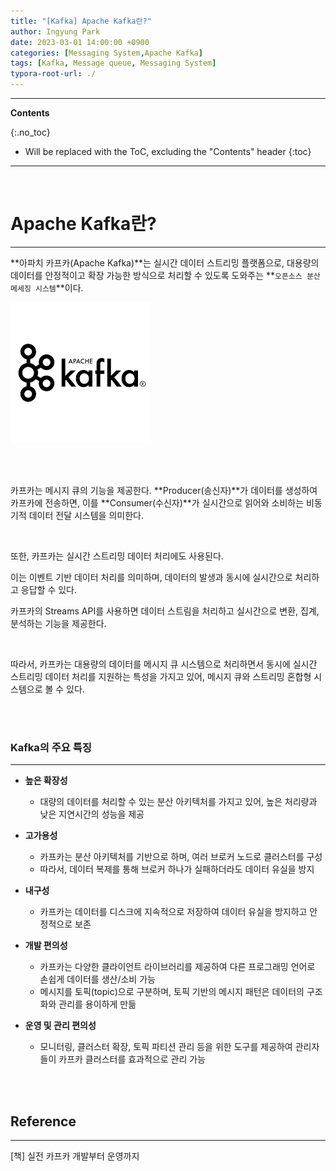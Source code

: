 ```yaml
---
title: "[Kafka] Apache Kafka란?"
author: Ingyung Park
date: 2023-03-01 14:00:00 +0900
categories: [Messaging System,Apache Kafka]
tags: [Kafka, Message queue, Messaging System]
typora-root-url: ./
---
```


---
**Contents**

{:.no_toc}

* Will be replaced with the ToC, excluding the "Contents" header
{:toc}
---

<br/>

# **Apache Kafka란?**

---

**아파치 카프카(Apache Kafka)**는 실시간 데이터 스트리밍 플랫폼으로, 대용량의 데이터를 안정적이고 확장 가능한 방식으로 처리할 수 있도록 도와주는 **`오픈소스 분산 메세징 시스템`**이다.

![Kafka](/../assets/img/posts/2023-03-01-Apache-Kafka/Kafka.png)

<br/>

<br/>

카프카는 메시지 큐의 기능을 제공한다. 
**Producer(송신자)**가 데이터를 생성하여 카프카에 전송하면, 이를 **Consumer(수신자)**가 실시간으로 읽어와 소비하는 비동기적 데이터 전달 시스템을 의미한다.

<br/>

또한, 카프카는 실시간 스트리밍 데이터 처리에도 사용된다. 

이는 이벤트 기반 데이터 처리를 의미하며, 데이터의 발생과 동시에 실시간으로 처리하고 응답할 수 있다. 

카프카의 Streams API를 사용하면 데이터 스트림을 처리하고 실시간으로 변환, 집계, 분석하는 기능을 제공한다.



<br/>

따라서, 카프카는 대용량의 데이터를 메시지 큐 시스템으로 처리하면서 동시에 실시간 스트리밍 데이터 처리를 지원하는 특성을 가지고 있어, 메시지 큐와 스트리밍 혼합형 시스템으로 볼 수 있다.

<br/><br/>

### **Kafka의 주요 특징**

----

- **높은 확장성**
  - 대량의 데이터를 처리할 수 있는 분산 아키텍처를 가지고 있어, 높은 처리량과 낮은 지연시간의 성능을 제공

- **고가용성**
  - 카프카는 분산 아키텍처를 기반으로 하며, 여러 브로커 노드로 클러스터를 구성
  - 따라서, 데이터 복제를 통해 브로커 하나가 실패하더라도 데이터 유실을 방지

- **내구성**
  - 카프카는 데이터를 디스크에 지속적으로 저장하여 데이터 유실을 방지하고 안정적으로 보존

- **개발 편의성**
  - 카프카는 다양한 클라이언트 라이브러리를 제공하여 다른 프로그래밍 언어로 손쉽게 데이터를 생산/소비 가능
  - 메시지를 토픽(topic)으로 구분하며, 토픽 기반의 메시지 패턴은 데이터의 구조화와 관리를 용이하게 만듦

- **운영 및 관리 편의성**
  - 모니터링, 클러스터 확장, 토픽 파티션 관리 등을 위한 도구를 제공하여 관리자들이 카프카 클러스터를 효과적으로 관리 가능


<br/>



<br/>

## **Reference**

---

[책] 실전 카프카 개발부터 운영까지

<br/>
